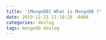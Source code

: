 ```yaml
---
title: '[MongoDB] What is MongoDB ?'
date: 2019-12-21 11:18:28 -0400
categories: devlog
tags: mongodb devlog
---
```

